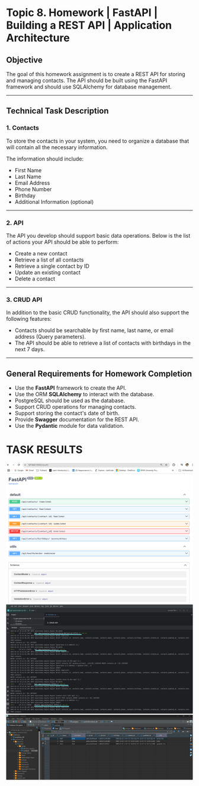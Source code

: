 # Topic 8. Homework | FastAPI | Building a REST API | Application Architecture

## Objective

The goal of this homework assignment is to create a REST API for storing and managing contacts. The API should be built using the FastAPI framework and should use SQLAlchemy for database management.

---

## Technical Task Description

### 1. Contacts

To store the contacts in your system, you need to organize a database that will contain all the necessary information.

The information should include:

- First Name  
- Last Name  
- Email Address  
- Phone Number  
- Birthday  
- Additional Information (optional)

---

### 2. API

The API you develop should support basic data operations. Below is the list of actions your API should be able to perform:

- Create a new contact  
- Retrieve a list of all contacts  
- Retrieve a single contact by ID  
- Update an existing contact  
- Delete a contact  

---

### 3. CRUD API

In addition to the basic CRUD functionality, the API should also support the following features:

- Contacts should be searchable by first name, last name, or email address (Query parameters).  
- The API should be able to retrieve a list of contacts with birthdays in the next 7 days.  

---

## General Requirements for Homework Completion

- Use the **FastAPI** framework to create the API.  
- Use the ORM **SQLAlchemy** to interact with the database.  
- PostgreSQL should be used as the database.  
- Support CRUD operations for managing contacts.  
- Support storing the contact's date of birth.  
- Provide **Swagger** documentation for the REST API.  
- Use the **Pydantic** module for data validation.

# TASK RESULTS

![Swagger](assets/swagger.png)
![Logs_info](assets/logs_info.png)
![Database_with_contacts](assets/database_with_contacts.png)